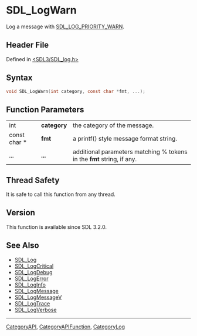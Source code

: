 # SDL_LogWarn

Log a message with [SDL_LOG_PRIORITY_WARN](SDL_LOG_PRIORITY_WARN).

## Header File

Defined in [<SDL3/SDL_log.h>](https://github.com/libsdl-org/SDL/blob/main/include/SDL3/SDL_log.h)

## Syntax

```c
void SDL_LogWarn(int category, const char *fmt, ...);
```

## Function Parameters

|              |              |                                                                        |
| ------------ | ------------ | ---------------------------------------------------------------------- |
| int          | **category** | the category of the message.                                           |
| const char * | **fmt**      | a printf() style message format string.                                |
| ...          | **...**      | additional parameters matching % tokens in the **fmt** string, if any. |

## Thread Safety

It is safe to call this function from any thread.

## Version

This function is available since SDL 3.2.0.

## See Also

- [SDL_Log](SDL_Log)
- [SDL_LogCritical](SDL_LogCritical)
- [SDL_LogDebug](SDL_LogDebug)
- [SDL_LogError](SDL_LogError)
- [SDL_LogInfo](SDL_LogInfo)
- [SDL_LogMessage](SDL_LogMessage)
- [SDL_LogMessageV](SDL_LogMessageV)
- [SDL_LogTrace](SDL_LogTrace)
- [SDL_LogVerbose](SDL_LogVerbose)

----
[CategoryAPI](CategoryAPI), [CategoryAPIFunction](CategoryAPIFunction), [CategoryLog](CategoryLog)

